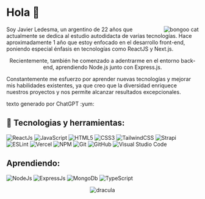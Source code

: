 # **Hola 👋**
<div align="center">
<img align="right" alt="bongoo cat" src="https://raw.githubusercontent.com/alexnaiman/alexnaiman/master/resources/bongocat.gif" />
<p align="left">
Soy Javier Ledesma, un argentino de 22 años que actualmente se dedica al estudio autodidacta de varias tecnologías. Hace aproximadamente 1 año que estoy enfocado en el desarrollo front-end, poniendo especial énfasis en tecnologías como ReactJS y Next.js. 

Recientemente, también he comenzado a adentrarme en el entorno back-end, aprendiendo Node.js junto con Express.js.

<p align="left">Constantemente me esfuerzo por aprender nuevas tecnologías y mejorar mis habilidades existentes, ya que creo que la diversidad enriquece nuestros proyectos y nos permite alcanzar resultados excepcionales.</p>
  
<p align="left">texto generado por ChatGPT :yum:</p>
</p>
</div>



## **💬 Tecnologias y herramientas:**


![ReactJs](https://img.shields.io/badge/react%20-%2320232a.svg?&style=for-the-badge&logo=react&logoColor=%2361DAFB)
![JavaScript](https://img.shields.io/badge/javascript-%23323330.svg?style=for-the-badge&logo=javascript&logoColor=%23F7DF1E)
![HTML5](https://img.shields.io/badge/html5-%23E34F26.svg?style=for-the-badge&logo=html5&logoColor=white)
![CSS3](https://img.shields.io/badge/css3-%231572B6.svg?style=for-the-badge&logo=css3&logoColor=white)
![TailwindCSS](https://img.shields.io/badge/tailwindcss%20-%2338B2AC.svg?&style=for-the-badge&logo=tailwind-css&logoColor=white)
![Strapi](https://img.shields.io/badge/strapi%20-%232E7EEA.svg?&style=for-the-badge&logo=strapi&logoColor=white)
![ESLint](https://img.shields.io/badge/ESLint-4B3263?style=for-the-badge&logo=eslint&logoColor=white)
![Vercel](https://img.shields.io/badge/vercel-%23000000.svg?style=for-the-badge&logo=vercel&logoColor=white)
![NPM](https://img.shields.io/badge/NPM-%23000000.svg?style=for-the-badge&logo=npm&logoColor=white)
![Git](https://img.shields.io/badge/git-%23F05033.svg?style=for-the-badge&logo=git&logoColor=white)
![GitHub](https://img.shields.io/badge/github-%23121011.svg?style=for-the-badge&logo=github&logoColor=white)
![Visual Studio Code](https://img.shields.io/badge/Visual%20Studio%20Code-0078d7.svg?style=for-the-badge&logo=visual-studio-code&logoColor=white)


## **Aprendiendo:**
![NodeJs](https://img.shields.io/badge/node.js%20-%2343853D.svg?&style=for-the-badge&logo=node.js&logoColor=white)
![ExpressJs](https://img.shields.io/badge/express.js%20-%23404d59.svg?&style=for-the-badge)
![MongoDb](https://img.shields.io/badge/MongoDB-%234ea94b.svg?&style=for-the-badge&logo=mongodb&logoColor=white)
![TypeScript](https://img.shields.io/badge/typescript%20-%23007ACC.svg?&style=for-the-badge&logo=typescript&logoColor=white)


<div align="center">

![dracula](https://github-readme-stats.vercel.app/api?username=byjavi&show_icons=true&hide=contribs,prs&cache_seconds=86400&theme=dracula)

</div>

